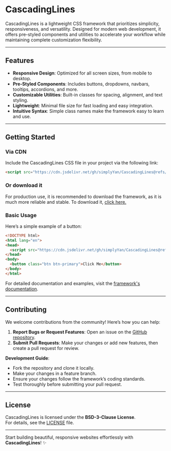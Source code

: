 # **CascadingLines**

CascadingLines is a lightweight CSS framework that prioritizes simplicity, responsiveness, and versatility. Designed for modern web development, it offers pre-styled components and utilities to accelerate your workflow while maintaining complete customization flexibility.

---

## **Features**

- **Responsive Design**: Optimized for all screen sizes, from mobile to desktop.
- **Pre-Styled Components**: Includes buttons, dropdowns, navbars, tooltips, accordions, and more.
- **Customizable Utilities**: Built-in classes for spacing, alignment, and text styling.
- **Lightweight**: Minimal file size for fast loading and easy integration.
- **Intuitive Syntax**: Simple class names make the framework easy to learn and use.

---

## **Getting Started**

### **Via CDN**
Include the CascadingLines CSS file in your project via the following link:

```html
<script src="https://cdn.jsdelivr.net/gh/simplyYan/CascadingLines@refs/heads/main/cascadinglines.js"></script>
```
### Or download it
For production use, it is recommended to download the framework, as it is much more reliable and stable. To download it,  <a href="https://raw.githubusercontent.com/simplyYan/CascadingLines/refs/heads/main/cascadinglines.js" download>click here.</a>

### **Basic Usage**
Here’s a simple example of a button:

```html
<!DOCTYPE html>
<html lang="en">
<head>
  <script src="https://cdn.jsdelivr.net/gh/simplyYan/CascadingLines@refs/heads/main/cascadinglines.js"></script>
</head>
<body>
  <button class="btn btn-primary">Click Me</button>
</body>
</html>
```

For detailed documentation and examples, visit the [framework's documentation](https://github.com/simplyYan/CascadingLines/wiki/Docs).

---

## **Contributing**

We welcome contributions from the community! Here’s how you can help:

1. **Report Bugs or Request Features**: Open an issue on the [GitHub repository](https://github.com/simplyYan/CascadingLines).
2. **Submit Pull Requests**: Make your changes or add new features, then create a pull request for review.

**Development Guide**:
- Fork the repository and clone it locally.
- Make your changes in a feature branch.
- Ensure your changes follow the framework’s coding standards.
- Test thoroughly before submitting your pull request.

---

## **License**

CascadingLines is licensed under the **BSD-3-Clause License**.  
For details, see the [LICENSE](https://opensource.org/licenses/BSD-3-Clause) file.

---

Start building beautiful, responsive websites effortlessly with **CascadingLines**! ✨

